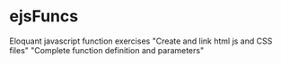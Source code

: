 # ejsFuncs
Eloquant javascript function exercises
"Create and link html js and CSS files"
"Complete function definition and parameters"
